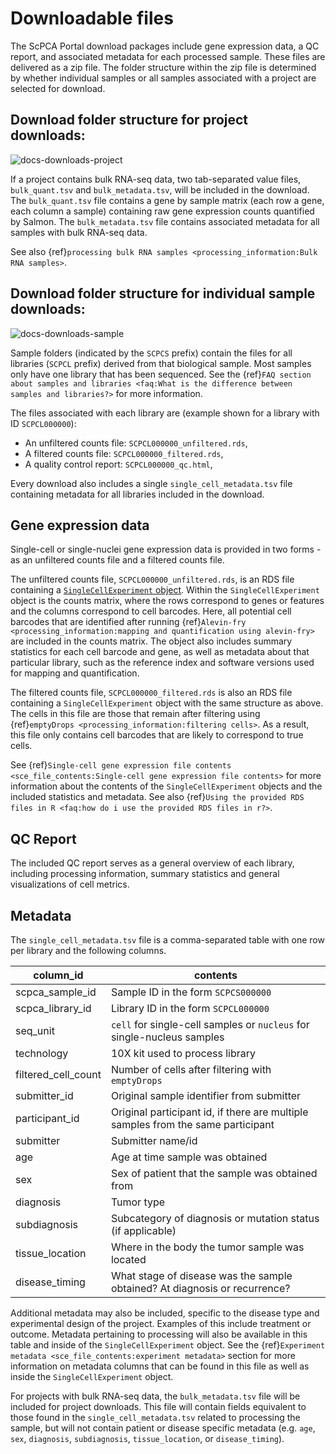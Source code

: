 # Downloadable files

The ScPCA Portal download packages include gene expression data, a QC report, and associated metadata for each processed sample.
These files are delivered as a zip file.
The folder structure within the zip file is determined by whether individual samples or all samples associated with a project are selected for download.  

## Download folder structure for project downloads:
![docs-downloads-project](https://user-images.githubusercontent.com/15315514/143308420-a3cca10d-814f-4c52-b934-98d5e9cef1c5.png)

If a project contains bulk RNA-seq data, two tab-separated value files, `bulk_quant.tsv` and `bulk_metadata.tsv`, will be included in the download. 
The `bulk_quant.tsv` file contains a gene by sample matrix (each row a gene, each column a sample) containing raw gene expression counts quantified by Salmon.
The `bulk_metadata.tsv` file contains associated metadata for all samples with bulk RNA-seq data.  
 
See also {ref}`processing bulk RNA samples <processing_information:Bulk RNA samples>`.   

## Download folder structure for individual sample downloads:
![docs-downloads-sample](https://user-images.githubusercontent.com/15315514/143308436-715c03ec-fd39-45ba-8213-f24ca14ed0eb.png)

Sample folders (indicated by the `SCPCS` prefix) contain the files for all libraries (`SCPCL` prefix) derived from that biological sample.
Most samples only have one library that has been sequenced.
See the {ref}`FAQ section about samples and libraries <faq:What is the difference between samples and libraries?>` for more information.

The files associated with each library are (example shown for a library with ID `SCPCL000000`):
- An unfiltered counts file: `SCPCL000000_unfiltered.rds`,
- A filtered counts file: `SCPCL000000_filtered.rds`,
- A quality control report: `SCPCL000000_qc.html`,

Every download also includes a single `single_cell_metadata.tsv` file containing metadata for all libraries included in the download.

## Gene expression data

Single-cell or single-nuclei gene expression data is provided in two forms - as an unfiltered counts file and a filtered counts file.

The unfiltered counts file, `SCPCL000000_unfiltered.rds`, is an RDS file containing a [`SingleCellExperiment` object](http://bioconductor.org/books/3.13/OSCA.intro/the-singlecellexperiment-class.html).
Within the `SingleCellExperiment` object is the counts matrix, where the rows correspond to genes or features and the columns correspond to cell barcodes.
Here, all potential cell barcodes that are identified after running {ref}`Alevin-fry <processing_information:mapping and quantification using alevin-fry>` are included in the counts matrix.
The object also includes summary statistics for each cell barcode and gene, as well as metadata about that particular library, such as the reference index and software versions used for mapping and quantification.

The filtered counts file, `SCPCL000000_filtered.rds` is also an RDS file containing a `SingleCellExperiment` object with the same structure as above.
The cells in this file are those that remain after filtering using {ref}`emptyDrops <processing_information:filtering cells>`.
As a result, this file only contains cell barcodes that are likely to correspond to true cells.

See {ref}`Single-cell gene expression file contents <sce_file_contents:Single-cell gene expression file contents>` for more information about the contents of the `SingleCellExperiment` objects and the included statistics and metadata.
See also {ref}`Using the provided RDS files in R <faq:how do i use the provided RDS files in r?>`.

## QC Report

The included QC report serves as a general overview of each library, including processing information, summary statistics and general visualizations of cell metrics.

## Metadata

The `single_cell_metadata.tsv` file is a comma-separated table with one row per library and the following columns.

| column_id       | contents                                                       |
|-----------------|----------------------------------------------------------------|
| scpca_sample_id | Sample ID in the form `SCPCS000000`                            |
| scpca_library_id | Library ID in the form `SCPCL000000`                          |
| seq_unit        | `cell` for single-cell samples or `nucleus` for single-nucleus samples |
| technology      | 10X kit used to process library                                |
| filtered_cell_count | Number of cells after filtering with `emptyDrops`          |
| submitter_id    | Original sample identifier from submitter                      |
| participant_id  | Original participant id, if there are multiple samples from the same participant                                                                        |
| submitter       | Submitter name/id                                              |
| age             | Age at time sample was obtained                                |
| sex             | Sex of patient that the sample was obtained from               |
| diagnosis       | Tumor type                                                     |
| subdiagnosis    | Subcategory of diagnosis or mutation status (if applicable)    |
| tissue_location | Where in the body the tumor sample was located                 |
| disease_timing  | What stage of disease was the sample obtained? At diagnosis or recurrence? |

Additional metadata may also be included, specific to the disease type and experimental design of the project.
Examples of this include treatment or outcome.
Metadata pertaining to processing will also be available in this table and inside of the `SingleCellExperiment` object.
See the {ref}`Experiment metadata <sce_file_contents:experiment metadata>` section for more information on metadata columns that can be found in this file as well as inside the `SingleCellExperiment` object.

For projects with bulk RNA-seq data, the `bulk_metadata.tsv` file will be included for project downloads. 
This file will contain fields equivalent to those found in the `single_cell_metadata.tsv` related to processing the sample, but will not contain patient or disease specific metadata (e.g. `age`, `sex`, `diagnosis`, `subdiagnosis`, `tissue_location`, or `disease_timing`).